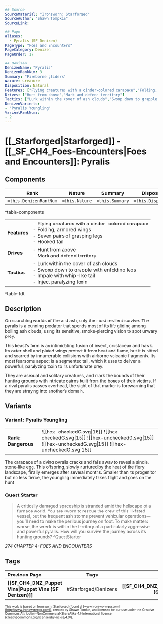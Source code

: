 ```yaml
---
## Source
SourceMaterial: "Ironsworn: Starforged"
SourceAuthor: "Shawn Tompkin"
SourceLink: 

## Page
aliases:
  - Pyralis (SF Denizen)
PageType: "Foes and Encounters"
PageCategory: Denizen
PageOrder: 17

## Denizen
DenizenName: "Pyralis"
DenizenRankNum: 3
Summary: "Fireborne gliders"
Nature: Creature
Disposition: Natural
Features: ["Flying creatures with a cinder-colored carapace","Folding, armored wings","Seven pairs of grasping legs<br>- Hooked tail"]
Drives: ["Hunt from above","Mark and defend territory"]
Tactics: ["Lurk within the cover of ash clouds","Swoop down to grapple with enfolding legs","Impale with whip-like tail","Inject paralyzing toxin"]
DenizenVarients:
- "Pyralis Youngling"
VarientRankNums:
- 2
---
```

# [[_Starforged|Starforged]] - [[_SF_CH4_Foes-Encounters|Foes and Encounters]]: Pyralis
## Components
| **Rank** | Nature | Summary | Disposition |
| :---: | --- | --- | --- |
| `=this.DenizenRankNum` | `=this.Nature` | `=this.Summary` | `=this.Disposition`  |
^table-components

|  |  |
| --- | --- |
| **Features** | - Flying creatures with a cinder-colored carapace<br>- Folding, armored wings<br>- Seven pairs of grasping legs<br>- Hooked tail |
| **Drives** | - Hunt from above<br>- Mark and defend territory |
| **Tactics** | - Lurk within the cover of ash clouds<br>- Swoop down to grapple with enfolding legs<br>- Impale with whip-like tail<br>- Inject paralyzing toxin |
^table-fdt

## Description
On scorching worlds of fire and ash, only the most resilient survive. The pyralis is a cunning predator that spends most of its life gliding among boiling ash clouds, using its sensitive, smoke-piercing vision to spot unwary prey.

This beast’s form is an intimidating fusion of insect, crustacean and hawk. Its outer shell and plated wings protect it from heat and flame, but it is pitted and scarred by innumerable collisions with airborne volcanic fragments. Its most fearsome aspect is a segmented tail, which it uses to deliver a powerful, paralyzing toxin to its unfortunate prey.

They are asexual and solitary creatures, and mark the bounds of their hunting grounds with intricate cairns built from the bones of their victims. If a rival pyralis passes overhead, the sight of that marker is forewarning that they are straying into another’s domain.

## Variants
### Variant: Pyralis Youngling
| | |
| --- | --- |
| **Rank: Dangerous** | ![[hex-checkedG.svg\|15]] ![[hex-checkedG.svg\|15]] ![[hex-uncheckedG.svg\|15]] ![[hex-uncheckedG.svg\|15]] ![[hex-uncheckedG.svg\|15]] |

The carapace of a dying pyralis cracks and falls away to reveal a single, stone-like egg. This offspring, slowly nurtured by the heat of the fiery landscape, finally emerges after several months. Smaller than its progenitor but no less fierce, the youngling immediately takes flight and goes on the hunt

### Quest Starter
> A critically damaged spaceship is stranded amid the hellscape of a furnace world. You are sworn to rescue the crew of this ill-fated vessel, but the frequent ash storms prevent vehicular operations—you’ll need to make the perilous journey on foot. To make matters worse, the wreck is within the territory of a particularly aggressive and powerful pyralis. How will you survive the journey across its hunting grounds? ^QuestStarter

*274 CHAPTER 4: FOES AND ENCOUNTERS*

## Tags
| Previous Page | Tags | Next Page |
|:--- |:---:| ---:|
| **[[SF_CH4_DNZ_Puppet Vine\|Puppet Vine (SF Denizen)]]** | #Starforged/Denizens | **[[SF_CH4_DNZ_Risen\|Risen (SF Denizen)]]** |

<font size=-2>This work is based on Ironsworn: Starforged (found at [www.ironswornrpg.com](http://www.ironswornrpg.com)), created by Shawn Tomkin, and licensed for our use under the Creative Commons Attribution-NonCommercial-ShareAlike 4.0 International license  (creativecommons.org/licenses/by-nc-sa/4.0/).</font>